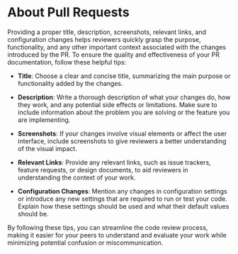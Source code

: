 # About Pull Requests

Providing a proper title, description, screenshots, relevant links, and configuration changes helps reviewers quickly grasp the purpose, functionality, and any other important context associated with the changes introduced by the PR. To ensure the quality and effectiveness of your PR documentation, follow these helpful tips:

- **Title**: Choose a clear and concise title, summarizing the main purpose or functionality added by the changes.

- **Description**: Write a thorough description of what your changes do, how they work, and any potential side effects or limitations. Make sure to include information about the problem you are solving or the feature you are implementing.

- **Screenshots**: If your changes involve visual elements or affect the user interface, include screenshots to give reviewers a better understanding of the visual impact.

- **Relevant Links**: Provide any relevant links, such as issue trackers, feature requests, or design documents, to aid reviewers in understanding the context of your work.

- **Configuration Changes**: Mention any changes in configuration settings or introduce any new settings that are required to run or test your code. Explain how these settings should be used and what their default values should be.

By following these tips, you can streamline the code review process, making it easier for your peers to understand and evaluate your work while minimizing potential confusion or miscommunication.